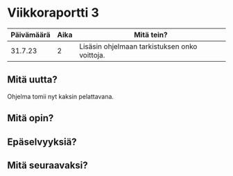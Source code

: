 # Viikkoraportti 3

| Päivämäärä |     Aika      |                                     Mitä tein?                                  |
|------------|---------------|---------------------------------------------------------------------------------|
|   31.7.23  |      2     | Lisäsin ohjelmaan tarkistuksen onko voittoja. |

## Mitä uutta?
Ohjelma tomii nyt kaksin pelattavana.

## Mitä opin?

## Epäselvyyksiä?

## Mitä seuraavaksi?


